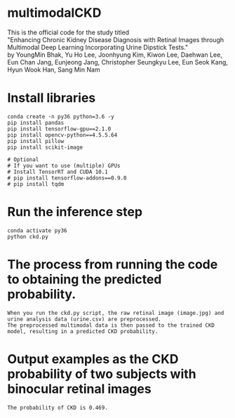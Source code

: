 # multimodalCKD
This is the official code for the study titled  
"Enhancing Chronic Kidney Disease Diagnosis with Retinal Images through Multimodal Deep Learning Incorporating Urine Dipstick Tests."  
by YoungMin Bhak, Yu Ho Lee, Joonhyung Kim, Kiwon Lee, Daehwan Lee, Eun Chan Jang, Eunjeong Jang, Christopher Seungkyu Lee, Eun Seok Kang, Hyun Wook Han, Sang Min Nam

# Install libraries
```
conda create -n py36 python=3.6 -y
pip install pandas  
pip install tensorflow-gpu==2.1.0  
pip install opencv-python==4.5.5.64  
pip install pillow  
pip install scikit-image  

# Optional
# If you want to use (multiple) GPUs
# Install TensorRT and CUDA 10.1
# pip install tensorflow-addons==0.9.0  
# pip install tqdm  
```

# Run the inference step
```
conda activate py36
python ckd.py
```

# The process from running the code to obtaining the predicted probability.
```
When you run the ckd.py script, the raw retinal image (image.jpg) and urine analysis data (urine.csv) are preprocessed.  
The preprocessed multimodal data is then passed to the trained CKD model, resulting in a predicted CKD probability.

```

# Output examples as the CKD probability of two subjects with binocular retinal images
```
The probability of CKD is 0.469.
```